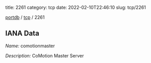 title: 2261
category: tcp
date: 2022-02-10T22:46:10
slug: tcp/2261

[portdb](/) / [tcp](/category/tcp.html) / 2261


## IANA Data

_Name:_ comotionmaster

_Description:_ CoMotion Master Server

